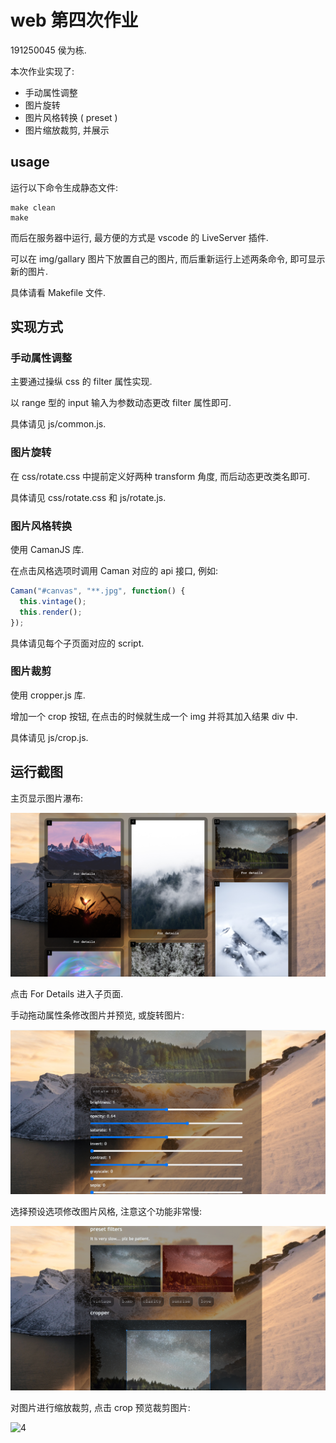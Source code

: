 # web 第四次作业

191250045 侯为栋.

本次作业实现了:

- 手动属性调整
- 图片旋转
- 图片风格转换 ( preset )
- 图片缩放裁剪, 并展示

## usage

运行以下命令生成静态文件:

```shell
make clean
make
```

而后在服务器中运行, 最方便的方式是 vscode 的 LiveServer 插件.

可以在 img/gallary 图片下放置自己的图片, 而后重新运行上述两条命令, 即可显示新的图片.

具体请看 Makefile 文件.

## 实现方式

### 手动属性调整

主要通过操纵 css 的 filter 属性实现.

以 range 型的 input 输入为参数动态更改 filter 属性即可.

具体请见 js/common.js.

### 图片旋转

在 css/rotate.css 中提前定义好两种 transform 角度, 而后动态更改类名即可.

具体请见 css/rotate.css 和 js/rotate.js.

### 图片风格转换

使用 CamanJS 库.

在点击风格选项时调用 Caman 对应的 api 接口, 例如:

```js
Caman("#canvas", "**.jpg", function() {
  this.vintage();
  this.render();
});
```

具体请见每个子页面对应的 script.

### 图片裁剪

使用 cropper.js 库.

增加一个 crop 按钮, 在点击的时候就生成一个 img 并将其加入结果 div 中.

具体请见 js/crop.js.

## 运行截图

主页显示图片瀑布:

![1](asset/1.png)

点击 For Details 进入子页面.

手动拖动属性条修改图片并预览, 或旋转图片:

![2](asset/2.png)

选择预设选项修改图片风格, 注意这个功能非常慢:

![3](asset/3.png)

对图片进行缩放裁剪, 点击 crop 预览裁剪图片:

![4](asset/4.png)
